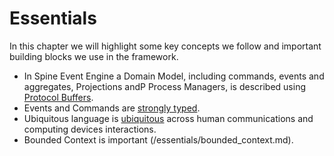 # Essentials

In this chapter we will highlight some key concepts we follow and important building blocks we use in the framework.

* In Spine Event Engine a Domain Model, including commands, events and aggregates, Projections andP Process Managers, is described using [Protocol Buffers](essentials/principles.md).
* Events and Commands are [ strongly typed](essentials/strongly_typed.md).
* Ubiquitous language is [ubiquitous](/essentials/) across human communications and computing devices interactions.
* Bounded Context is important (/essentials/bounded_context.md).
